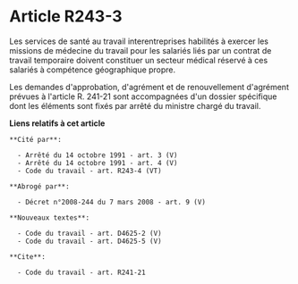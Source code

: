 # Article R243-3

Les services de santé au travail interentreprises habilités à exercer les missions de médecine du travail pour les salariés
liés par un contrat de travail temporaire doivent constituer un secteur médical réservé à ces salariés à compétence
géographique propre.

Les demandes d'approbation, d'agrément et de renouvellement d'agrément prévues à l'article R. 241-21 sont accompagnées d'un
dossier spécifique dont les éléments sont fixés par arrêté du ministre chargé du travail.

**Liens relatifs à cet article**

	**Cité par**:

	  - Arrêté du 14 octobre 1991 - art. 3 (V)
	  - Arrêté du 14 octobre 1991 - art. 4 (V)
	  - Code du travail - art. R243-4 (VT)

	**Abrogé par**:

	  - Décret n°2008-244 du 7 mars 2008 - art. 9 (V)

	**Nouveaux textes**:

	  - Code du travail - art. D4625-2 (V)
	  - Code du travail - art. D4625-5 (V)

	**Cite**:

	  - Code du travail - art. R241-21
